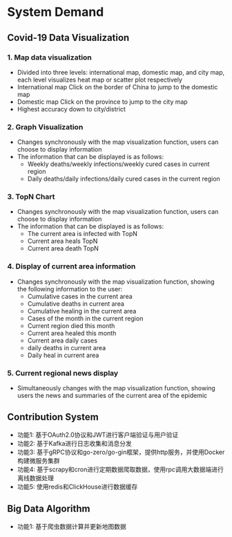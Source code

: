 # System Demand

## Covid-19 Data Visualization

### 1. Map data visualization

+ Divided into three levels: international map, domestic map, and city map, each level visualizes heat map or scatter plot respectively
+ International map Click on the border of China to jump to the domestic map
+ Domestic map Click on the province to jump to the city map
+ Highest accuracy down to city/district

### 2. Graph Visualization

+ Changes synchronously with the map visualization function, users can choose to display information
+ The information that can be displayed is as follows:
    + Weekly deaths/weekly infections/weekly cured cases in current region
    + Daily deaths/daily infections/daily cured cases in the current region

### 3. TopN Chart

+ Changes synchronously with the map visualization function, users can choose to display information
+ The information that can be displayed is as follows:
    + The current area is infected with TopN
    + Current area heals TopN
    + Current area death TopN

### 4. Display of current area information

+ Changes synchronously with the map visualization function, showing the following information to the user:
    + Cumulative cases in the current area
    + Cumulative deaths in current area
    + Cumulative healing in the current area
    + Cases of the month in the current region
    + Current region died this month
    + Current area healed this month
    + Current area daily cases
    + daily deaths in current area
    + Daily heal in current area

### 5. Current regional news display

+ Simultaneously changes with the map visualization function, showing users the news and summaries of the current area of ​​the epidemic

## Contribution System

+ 功能1: 基于OAuth2.0协议和JWT进行客户端验证与用户验证
+ 功能2: 基于Kafka进行日志收集和消息分发
+ 功能3: 基于gRPC协议和go-zero/go-gin框架，提供http服务，并使用Docker构建微服务集群
+ 功能4: 基于scrapy和cron进行定期数据爬取数据，使用rpc调用大数据端进行离线数据处理
+ 功能5: 使用redis和ClickHouse进行数据缓存

## Big Data Algorithm

+ 功能1: 基于爬虫数据计算并更新地图数据